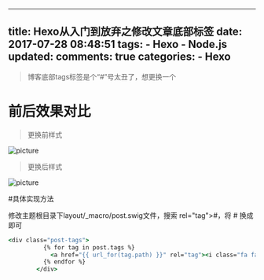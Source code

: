 
---
title: Hexo从入门到放弃之修改文章底部标签
date: 2017-07-28 08:48:51
tags: 
	- Hexo
	- Node.js
updated:
comments: true
categories: 
	- Hexo
---
> 博客底部tags标签是个“#”号太丑了，想更换一个

<!--more-->
# 前后效果对比

> 更换前样式

![picture](\img\底部标签.png)

> 更换后样式

![picture](\img\tags效果图.png)

#具体实现方法

修改主题根目录下layout/_macro/post.swig文件，搜索 rel="tag">#，将 # 换成<i class="fa fa-tag"></i> 即可
```cmd
<div class="post-tags">
          {% for tag in post.tags %}
            <a href="{{ url_for(tag.path) }}" rel="tag"><i class="fa fa-tag"></i>{{ tag.name }}</a>
          {% endfor %}
        </div>
```